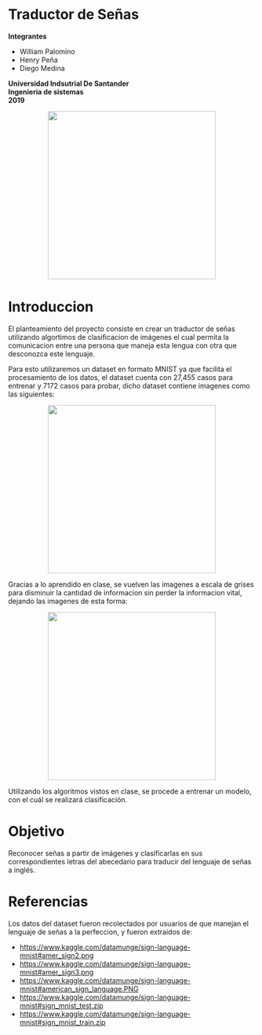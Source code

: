 # Traductor de Señas
**Integrantes**
- William Palomino
- Henry Peña
- Diego Medina


**Universidad Indsutrial De Santander** </br>
**Ingenieria de sistemas**</br>
**2019**</br>
<p align="center"><img src="http://garza.uis.edu.co/idayregreso/images/logoUIS.jpg" width="342" heigth="166"></p>

# Introduccion
El planteamiento del proyecto consiste en crear un traductor de señas utilizando algortimos de clasificacion de imágenes el cual permita la comunicacion entre una persona que maneja esta lengua con otra que desconozca este lenguaje.

Para esto utilizaremos un dataset en formato MNIST ya que facilita el procesamiento de los datos, el dataset cuenta con 27,455 casos para entrenar y 7172 casos para probar, dicho dataset contiene imagenes como las siguientes:
<p align="center"><img src="https://storage.googleapis.com/kaggle-datasets/3258/5337/amer_sign2.png?GoogleAccessId=web-data@kaggle-161607.iam.gserviceaccount.com&Expires=1550815074&Signature=JIexSnL%2FvE4T3b%2FaF2MVpqt%2FwegHST%2BJHTbtZAi1fv97WvLV7SHFxc1ZeYV%2BY4lza15DAugkc7K4eOz9ekIMo%2FuUNyTilL4X8x0kHvunjus8LU2DCGviyD1Qc1SSn3MVwHj%2FUaqaPgft5i3qyrSxOIZL3fngFvGgeaQbqIk4naO%2BGdjxs00C4kjR3wdMrJ%2BzPP%2FeYnwTS1%2FzzQbae9GoWuUWrsn4ZyxznzdYKsJ6bX%2FDwFcONh1s6XmTJx%2F3u6npUfOS16qhTy2M%2BVMkTe7ur%2BqcuF8ZDf2NoGH7zZLoTe5sdn2xquHW9X2JBc%2BxtuSrQQBbPef%2FR1Kgt%2Fb5WdDcrQ%3D%3D" width="342" heigth="166"></p>

Gracias a lo aprendido en clase, se vuelven las imagenes a escala de grises para disminuir la cantidad de informacion sin perder la informacion vital, dejando las imagenes de esta forma:
<p align="center"><img src="https://storage.googleapis.com/kaggle-datasets/3258/5337/amer_sign3.png?GoogleAccessId=web-data@kaggle-161607.iam.gserviceaccount.com&Expires=1550816903&Signature=TYJYPvnB54jCIGjvOyh5QR5tS73nZ6mG%2F3wlpIkiP%2FDM3hq%2BfIcJTFZrnc6i5MjIu7RM%2ByLD1aftsbn1Jw7Xj%2FdiKGMet6DK7A76v5KaXFxLc3huawlV5Lf4AIAnAR9k5zXxFvUet%2BZDIvs5ObbfbZT3rkHWP1%2Fj3Efc5mHK5yVGLh4soF4gbL%2BsslEB0PXM5c11fxmPfQ8%2FY96JW60sfitDZ2gAhG7IDI04E3MhpVKvtvkxVePw85%2Fx4R33bh3Chvwp5iM6B5tguTDMzfFt5wy8c5KIvZn00fq3XT6JBVTvyWv%2FyQvzAMojRU37y5co4Fu%2BqQNBJ%2FsJ9acBuZushA%3D%3D" width="342" heigth="166"></p>

Utilizando los algoritmos vistos en clase, se procede a entrenar un modelo, con el cuál se realizará clasificación.



# Objetivo
Reconocer señas a partir de imágenes y clasificarlas en sus correspondientes letras del abecedario para traducir del lenguaje de señas a inglés. 

# Referencias
Los datos del dataset fueron recolectados por usuarios de que manejan el lenguaje de señas a la perfeccion, y fueron extraidos de:
- https://www.kaggle.com/datamunge/sign-language-mnist#amer_sign2.png
- https://www.kaggle.com/datamunge/sign-language-mnist#amer_sign3.png
- https://www.kaggle.com/datamunge/sign-language-mnist#american_sign_language.PNG
- https://www.kaggle.com/datamunge/sign-language-mnist#sign_mnist_test.zip
- https://www.kaggle.com/datamunge/sign-language-mnist#sign_mnist_train.zip
